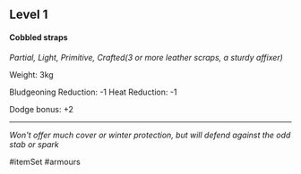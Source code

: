 ## Level 1
#### Cobbled straps
*Partial, Light, Primitive, Crafted(3 or more leather scraps, a sturdy affixer)*

Weight: 3kg

Bludgeoning Reduction: -1
Heat Reduction: -1

Dodge bonus: +2

---
*Won't offer much cover or winter protection, but will defend against the odd stab or spark*

#itemSet #armours